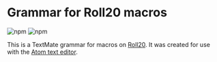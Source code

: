 # Grammar for Roll20 macros
![npm](https://img.shields.io/npm/v/language-roll20-macro) ![npm](https://img.shields.io/npm/dt/language-roll20-macro)

This is a TextMate grammar for macros on [Roll20](https://roll20.net/). It was created for use with the [Atom text editor](https://atom.io/).
